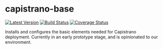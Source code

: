 # capistrano-base

[![Latest Version](http://img.shields.io/github/release/adamkrone/chef-capistrano-base.svg?style=flat-square)][release]
[![Build Status](http://img.shields.io/travis-ci/adamkrone/chef-capistrano-base.svg?style=flat-square)][build]
[![Coverage Status](https://img.shields.io/coveralls/adamkrone/chef-capistrano-base.svg?style=flat-square)][coverage]

[release]: https://github.com/adamkrone/chef-capistrano-base/releases
[build]: https://travis-ci.org/adamkrone/chef-capistrano-base
[coverage]: https://coveralls.io/r/adamkrone/chef-capistrano-base

Installs and configures the basic elements needed for Capistrano deployment.
Currently in an early prototype stage, and is opinionated to our environment.
